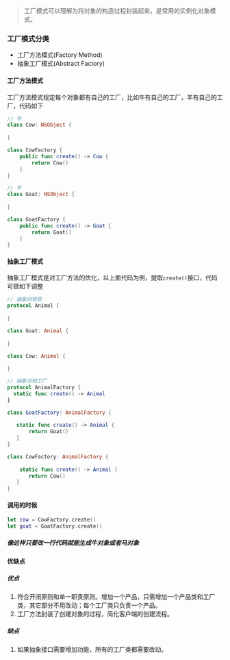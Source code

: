 > 工厂模式可以理解为将对象的构造过程封装起来，是常用的实例化对象模式。  

### 工厂模式分类  
+ 工厂方法模式(Factory Method)
+ 抽象工厂模式(Abstract Factory)

#### 工厂方法模式  
工厂方法模式规定每个对象都有自己的工厂，比如牛有自己的工厂，羊有自己的工厂，代码如下
``` swift
// 牛
class Cow: NSObject {
    
}

class CowFactory {
    public func create() -> Cow {
        return Cow()
    }
} 
```
``` swift
// 羊
class Goat: NSObject {
    
}

class GoatFactory {
    public func create() -> Goat {
        return Goat()
    }
}
```
  
 ####  抽象工厂模式
 抽象工厂模式是对工厂方法的优化，以上面代码为例，提取`create()`接口，代码可做如下调整
 ``` swift
// 抽象动物类
protocol Animal {
    
}

class Goat: Animal {
    
}

class Cow: Animal {
    
}

// 抽象动物工厂
protocol AnimalFactory {
   static func create() -> Animal
}

class GoatFactory: AnimalFactory {
    
    static func create() -> Animal {
        return Goat()
    }
}

class CowFactory: AnimalFactory {
    
     static func create() -> Animal {
        return Cow()
    }
}

```
 ####  调用的时候
 ``` swift
 let cow = CowFactory.create()
 let goat = GoatFactory.create()
 ```
 ##### 像这样只要改一行代码就能生成牛对象或者马对象  
 
 #### 优缺点  
 
 ##### 优点
 1. 符合开闭原则和单一职责原则。增加一个产品，只需增加一个产品类和工厂类，其它部分不用改动；每个工厂类只负责一个产品。
 2. 工厂方法封装了创建对象的过程，简化客户端的创建流程。  

##### 缺点
 1. 如果抽象接口需要增加功能，所有的工厂类都需要改动。